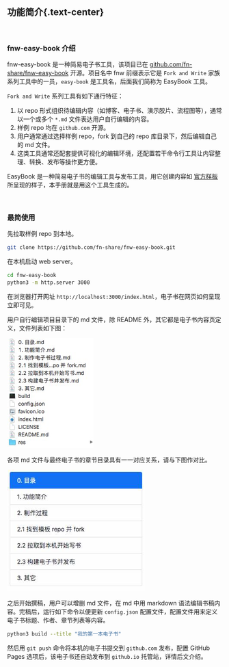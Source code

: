 功能简介{.text-center}
---------------------

&nbsp;

### fnw-easy-book 介绍

fnw-easy-book 是一种简易电子书工具，该项目已在 [github.com/fn-share/fnw-easy-book](https://github.com/fn-share/fnw-easy-book) 开源。项目名中 fnw 前缀表示它是 `Fork and Write` 家族系列工具中的一员，`easy-book` 是工具名，后面我们简称为 EasyBook 工具。

`Fork and Write` 系列工具有如下通行特征：

1. 以 repo 形式组织待编辑内容（如博客、电子书、演示胶片、流程图等），通常以一个或多个 `*.md` 文件表达用户自行编辑的内容。
2. 样例 repo 均在 `github.com` 开源。
3. 用户通常通过选择样例 repo，fork 到自己的 repo 库目录下，然后编辑自己的 md 文件。
4. 这类工具通常还配套提供可视化的编辑环境，还配置若干命令行工具让内容整理、转换、发布等操作更方便。

EasyBook 是一种简易电子书的编辑工具与发布工具，用它创建内容如 [官方样板](https://fn-share.github.io/fnw-easy-book/index.html) 所呈现的样子，本手册就是用这个工具生成的。

&nbsp;

### 最简使用

先拉取样例 repo 到本地。

``` bash
git clone https://github.com/fn-share/fnw-easy-book.git
```

在本机启动 web server。

``` bash
cd fnw-easy-book
python3 -m http.server 3000
```

在浏览器打开网址 `http://localhost:3000/index.html`，电子书在网页如何呈现立即可见。

用户自行编辑项目目录下的 md 文件，除 README 外，其它都是电子书内容页定义，文件列表如下图：

![文件列表](res/repo_dir.jpg)

各项 md 文件与最终电子书的章节目录具有一一对应关系，请与下图作对比。

![章节目录](res/summary.jpg)

之后开始撰稿，用户可以增删 md 文件，在 md 中用 markdown 语法编辑书稿内容。完稿后，运行如下命令以便更新 `config.json` 配置文件，配置文件用来定义电子书标题、作者、章节列表等内容。

``` bash
python3 build --title "我的第一本电子书"
```

然后用 `git push` 命令将本机的电子书提交到 `github.com` 发布，配置 GitHub Pages 选项后，该电子书还自动发布到 `github.io` 托管站，详情后文介绍。

&nbsp;
